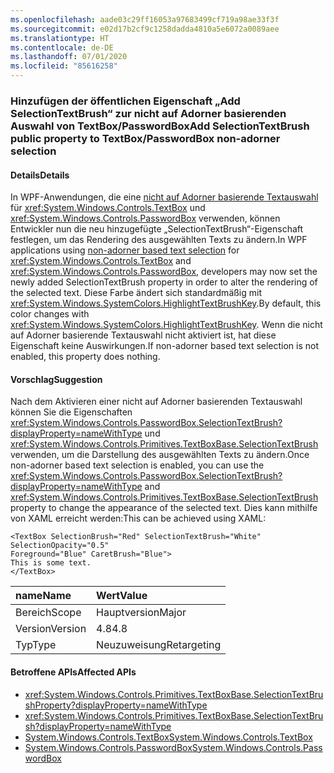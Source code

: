 ```yaml
---
ms.openlocfilehash: aade03c29ff16053a97683499cf719a98ae33f3f
ms.sourcegitcommit: e02d17b2cf9c1258dadda4810a5e6072a0089aee
ms.translationtype: HT
ms.contentlocale: de-DE
ms.lasthandoff: 07/01/2020
ms.locfileid: "85616258"
---
```

### <a name="add-selectiontextbrush-public-property-to-textboxpasswordbox-non-adorner-selection"></a><span data-ttu-id="382a6-101">Hinzufügen der öffentlichen Eigenschaft „Add SelectionTextBrush“ zur nicht auf Adorner basierenden Auswahl von TextBox/PasswordBox</span><span class="sxs-lookup"><span data-stu-id="382a6-101">Add SelectionTextBrush public property to TextBox/PasswordBox non-adorner selection</span></span>

#### <a name="details"></a><span data-ttu-id="382a6-102">Details</span><span class="sxs-lookup"><span data-stu-id="382a6-102">Details</span></span>

<span data-ttu-id="382a6-103">In WPF-Anwendungen, die eine [nicht auf Adorner basierende Textauswahl](https://github.com/Microsoft/dotnet/blob/master/Documentation/compatibility/wpf-TextBox-PasswordBox-text-selection-does-not-follow-system-colors.md) für <xref:System.Windows.Controls.TextBox> und <xref:System.Windows.Controls.PasswordBox> verwenden, können Entwickler nun die neu hinzugefügte „SelectionTextBrush“-Eigenschaft festlegen, um das Rendering des ausgewählten Texts zu ändern.</span><span class="sxs-lookup"><span data-stu-id="382a6-103">In WPF applications using [non-adorner based text selection](https://github.com/Microsoft/dotnet/blob/master/Documentation/compatibility/wpf-TextBox-PasswordBox-text-selection-does-not-follow-system-colors.md) for <xref:System.Windows.Controls.TextBox> and <xref:System.Windows.Controls.PasswordBox>, developers may now set the newly added SelectionTextBrush property in order to alter the rendering of the selected text.</span></span>  <span data-ttu-id="382a6-104">Diese Farbe ändert sich standardmäßig mit <xref:System.Windows.SystemColors.HighlightTextBrushKey>.</span><span class="sxs-lookup"><span data-stu-id="382a6-104">By default, this color changes with <xref:System.Windows.SystemColors.HighlightTextBrushKey>.</span></span>  <span data-ttu-id="382a6-105">Wenn die nicht auf Adorner basierende Textauswahl nicht aktiviert ist, hat diese Eigenschaft keine Auswirkungen.</span><span class="sxs-lookup"><span data-stu-id="382a6-105">If non-adorner based text selection is not enabled, this property does nothing.</span></span>

#### <a name="suggestion"></a><span data-ttu-id="382a6-106">Vorschlag</span><span class="sxs-lookup"><span data-stu-id="382a6-106">Suggestion</span></span>

<span data-ttu-id="382a6-107">Nach dem Aktivieren einer nicht auf Adorner basierenden Textauswahl können Sie die Eigenschaften <xref:System.Windows.Controls.PasswordBox.SelectionTextBrush?displayProperty=nameWithType> und <xref:System.Windows.Controls.Primitives.TextBoxBase.SelectionTextBrush> verwenden, um die Darstellung des ausgewählten Texts zu ändern.</span><span class="sxs-lookup"><span data-stu-id="382a6-107">Once non-adorner based text selection is enabled, you can use the <xref:System.Windows.Controls.PasswordBox.SelectionTextBrush?displayProperty=nameWithType> and <xref:System.Windows.Controls.Primitives.TextBoxBase.SelectionTextBrush> property to change the appearance of the selected text.</span></span> <span data-ttu-id="382a6-108">Dies kann mithilfe von XAML erreicht werden:</span><span class="sxs-lookup"><span data-stu-id="382a6-108">This can be achieved using XAML:</span></span>

<pre><code class="lang-xaml">&lt;TextBox SelectionBrush=&quot;Red&quot; SelectionTextBrush=&quot;White&quot;  SelectionOpacity=&quot;0.5&quot;&#13;&#10;Foreground=&quot;Blue&quot; CaretBrush=&quot;Blue&quot;&gt;&#13;&#10;This is some text.&#13;&#10;&lt;/TextBox&gt;&#13;&#10;</code></pre>

| <span data-ttu-id="382a6-109">name</span><span class="sxs-lookup"><span data-stu-id="382a6-109">Name</span></span>    | <span data-ttu-id="382a6-110">Wert</span><span class="sxs-lookup"><span data-stu-id="382a6-110">Value</span></span>       |
|:--------|:------------|
| <span data-ttu-id="382a6-111">Bereich</span><span class="sxs-lookup"><span data-stu-id="382a6-111">Scope</span></span>   | <span data-ttu-id="382a6-112">Hauptversion</span><span class="sxs-lookup"><span data-stu-id="382a6-112">Major</span></span>       |
| <span data-ttu-id="382a6-113">Version</span><span class="sxs-lookup"><span data-stu-id="382a6-113">Version</span></span> | <span data-ttu-id="382a6-114">4.8</span><span class="sxs-lookup"><span data-stu-id="382a6-114">4.8</span></span>         |
| <span data-ttu-id="382a6-115">Typ</span><span class="sxs-lookup"><span data-stu-id="382a6-115">Type</span></span>    | <span data-ttu-id="382a6-116">Neuzuweisung</span><span class="sxs-lookup"><span data-stu-id="382a6-116">Retargeting</span></span> |

#### <a name="affected-apis"></a><span data-ttu-id="382a6-117">Betroffene APIs</span><span class="sxs-lookup"><span data-stu-id="382a6-117">Affected APIs</span></span>

- <xref:System.Windows.Controls.Primitives.TextBoxBase.SelectionTextBrushProperty?displayProperty=nameWithType>
- <xref:System.Windows.Controls.Primitives.TextBoxBase.SelectionTextBrush?displayProperty=nameWithType>
- [<span data-ttu-id="382a6-118">System.Windows.Controls.TextBox</span><span class="sxs-lookup"><span data-stu-id="382a6-118">System.Windows.Controls.TextBox</span></span>](xref:System.Windows.Controls.TextBox)
- [<span data-ttu-id="382a6-119">System.Windows.Controls.PasswordBox</span><span class="sxs-lookup"><span data-stu-id="382a6-119">System.Windows.Controls.PasswordBox</span></span>](xref:System.Windows.Controls.PasswordBox)
